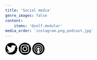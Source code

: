 ```yaml
---
title: 'Social media'
genre_images: false
content:
    items: '@self.modular'
media_order: 'instagram.png,podcast.jpg'
---
```


![twitter](twitter.png "twitter") ![instagram](instagram.png "instagram") [![podcast](podcast.jpg "podcast")](https://www.storychatradio.com/)